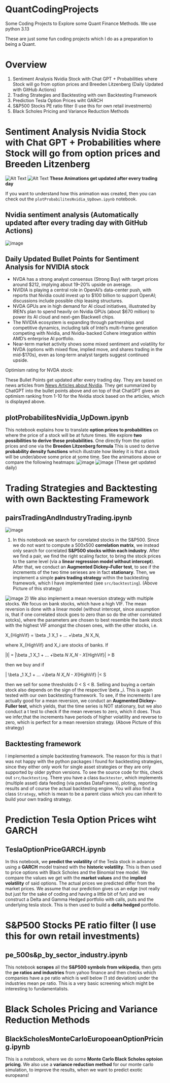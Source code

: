 # QuantCodingProjects
Some Coding Projects to Explore some Quant Finance Methods.
We use python 3.13

These are just some fun coding projects which I do as a preparation to being a Quant.

# Overview
1) Sentiment Analysis Nvidia Stock with Chat GPT + Probabilities where Stock will go from option prices and Breeden Litzenberg (Daily Updated with GitHub Actions)
2) Trading Strategies and Backtesting with own Backtesting Framework
3) Prediction Tesla Option Prices wiht GARCH
4) S&P500 Stocks PE ratio filter (I use this for own retail investments)
5) Black Scholes Pricing and Variance Reduction Methods

# Sentiment Analysis Nvidia Stock with Chat GPT + Probabilities where Stock will go from option prices and Breeden Litzenberg

![Alt Text](./animations/probPriceUnder.gif)
![Alt Text](./animations/probPriceUnderBreedenLitzenberg.gif)
**These Animations get updated after every trading day**

If you want to understand how this animation was created, then you can check out the `plotProbabilitesNvidia_UpDown.ipynb` notebook.

## Nvidia sentiment analysis (Automatically updated after every trading day with GitHub Actions)
![image](./pictures/ratingPlot.png)

<!--![image](./pictures/textRating.png)-->

## Daily Updated Bullet Points for Sentiment Analysis for NVIDIA stock
<!-- BulletPointStart -->
- NVDA has a strong analyst consensus (Strong Buy) with target prices around $212, implying about 19–20% upside on average.  
- NVIDIA is playing a central role in OpenAI’s data-center push, with reports that Nvidia could invest up to $100 billion to support OpenAI; discussions include possible chip leasing structures.  
- NVDA GPUs are in high demand for AI cloud initiatives, illustrated by IREN’s plan to spend heavily on Nvidia GPUs (about $670 million) to power its AI cloud and next-gen Blackwell chips.  
- The NVIDIA ecosystem is expanding through partnerships and competitive dynamics, including talk of Intel’s multi-frame generation competing with Nvidia, and Nvidia-backed Cohere integration within AMD’s enterprise AI portfolio.  
- Near-term market activity shows some mixed sentiment and volatility for NVDA (options with mixed flow, implied move, and shares trading in the mid‑$170s), even as long‑term analyst targets suggest continued upside.  

Optimism rating for NVDA stock: 
<!-- BulletPointEnd -->

These Bullet Points get updated after every trading day. They are based on news articles from [News Articles about Nvidia](https://markets.businessinsider.com/news/nvda-stock). They get summarized by ChatGPT into the bullet points above and on top of that ChatGPT gives an optimism ranking from 1-10 for the Nvidia stock based on the articles, which is displayed above.
## plotProbabilitesNvidia_UpDown.ipynb

This notebook explains how to translate **option prices to probabilities** on where the price of a stock will be at future times.
We explore **two possibilities to derive these probabilities**. One directly from the option prices and one via the **Breeden Litzenberg formula**
This is used to derive **probability density functions** which illustrate how likeley it is that a stock will be under/above some price at some time. See the animations above or compare the following heatmaps:
![image](./pictures/probPriceUnder.png)
![image](./pictures/probPriceUnderBreedenLitzenberg.png)
(These get updated daily)

# Trading Strategies and Backtesting with own Backtesting Framework
## pairsTradingAndIndustryTrading.ipynb
![image](./pictures/pairsTradingPic.png)
1) In this notebook we search for correlated stocks in the S&P500. Since we do not want to compute a 500x500 **correlation matrix**, we instead only search for correlated **S&P500 stocks within each industry**. After we find a pair, we find the right scaling factor, to bring the stock prices to the same level (via a **linear regression model without intercept**). After that, we conduct an **Augmented Dickey–Fuller test**, to see if the increments of the two time serieses are in fact **stationary**. Then, we implement a simple **pairs trading strategy** within the backtesting framework, which I have implemented (see `src/backtesting`). (Above Picture of this strategy)

![image](./pictures/MultipleStocksTrading.png)
2) We also implement a mean reversion strategy with multiple stocks. We focus on bank stocks, which have a high VIF. The mean reversion is done with a linear model (without intercept, since assumption is, that if one correlated stock goes to zero than so do the other correlated sotcks), where the parameters are chosen to best resemble the bank stock with the highest VIF amongst the chosen ones, with the other stocks, i.e. 

X_{HighVif} = \beta _1 X_1 + ... +\beta _N X_N,

where X_{HighVif} and X_i are stocks of banks. If 

|I| = |\beta _1 X_1 + ... +\beta _N X_N  - X_{HighVif}| > B

then we buy and if 

| \beta _1 X_1 + ... +\beta _N X_N  - X_{HighVif} |< S

 then we sell for some thresholds  0 < S < B. Selling and buying a certain stock also depends on the sign of the respective \beta _i. This is again tested with our own backtesting framework.
To see, if the increments I are actually good for a mean reversion, we conduct an **Augmented Dickey–Fuller test**, which yields, that the time series is NOT stationary, but we also conduct a t test to check if the mean reverses to zero, which it does. Thus we infer,that the increments have periods of higher volatility and reverse to zero, which is perfect for a mean reversion strategy. (Above Picture of this strategy)


## Backtesting framework
I implemented a simple backtesting framework. The reason for this is that I was not happy with the python packages I found for backtesting strategies, since they either only work for single asset strategies or they are only supported by older python versions. To see the source code for this, check out `src/backtesting`. There you have a class `Backtester`, which implements (multiple asset) data feeding (via pandas DataFrames), ploting, reporting results and of course the actual backtesting engine. You will also find a class `Strategy`, which is mean to be a parent class which you can inherit to build your own trading strategy.

# Prediction Tesla Option Prices wiht GARCH
## TeslaOptionPriceGARCH.ipynb

In this notebook, we **predict the volatility** of the Tesla stock in advance using a **GARCH** model trained with the **historic volatility**. This is then used to price options with Black Scholes and the Binomial tree model. We compare the values we get with the **market values** and the **implied volatility** of said options. The actual prices we predicted differ from the market prices. We assume that our prediction gives us an edge (not really but just for the sake of coding and having a little bit of fun) and we construct a Delta and Gamma Hedged portfolio with calls, puts and the underlying tesla stock.
This is then used to build a **delta hedged** portfolio.


# S&P500 Stocks PE ratio filter (I use this for own retail investments)
## pe_500s&p_by_sector_industry.ipynb

This notebook **scrapes** all the **S&P500 symbols from wikipedia**, then gets the **pe ratios and industries** from yahoo finance and then checks which companies have a pe ratio which is well below (1 std deviation) under the industries mean pe ratio. This is a very basic screening which might be interesting to fundamentalists.


# Black Scholes Pricing and Variance Reduction Methods
## BlackScholesMonteCarloEuropoeanOptionPricing.ipynb
This is a notebook, where we do some **Monte Carlo Black Scholes optoion pricing**. We also use a **variance reduction method** for our monte carlo simulation, to improve the results, when we want to predict exotic europeans!

